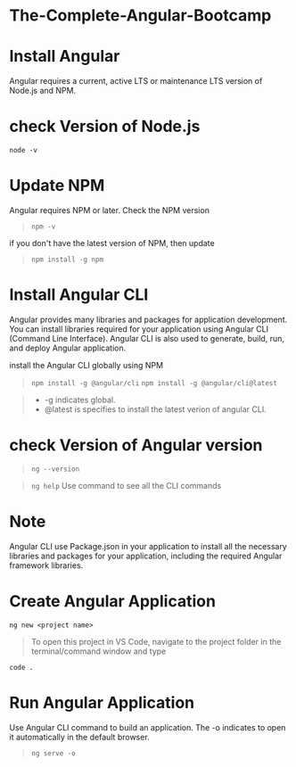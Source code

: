# The-Complete-Angular-Bootcamp

# Install Angular
Angular requires a current, active LTS or maintenance LTS version of Node.js and NPM.

# check Version of Node.js
```node -v```

# Update NPM
Angular requires NPM or later. Check the NPM version
> ```npm -v```

if you don't have the latest version of NPM, then update
> ```npm install -g npm```

# Install Angular CLI
Angular provides many libraries and packages for application development. You can install libraries required for your application using Angular CLI (Command Line Interface). Angular CLI is also used to generate, build, run, and deploy Angular application.

install the Angular CLI globally using NPM
> ```npm install -g @angular/cli```
> ```npm install -g @angular/cli@latest```

>* -g indicates global.
>* @latest is specifies to install the latest verion of angular CLI.

# check Version of Angular version
> ```ng --version```

> ```ng help```
Use command to see all the CLI commands

# Note
Angular CLI use Package.json in your application to install all the necessary libraries and packages for your application, including the required Angular framework libraries.

# Create Angular Application
```
ng new <project name>
```

> To open this project in VS Code, navigate to the project folder in the terminal/command window and type
```
code .
```

# Run Angular Application

Use Angular CLI command to build an application. The -o indicates to open it automatically in the default browser.
> ```ng serve -o```
